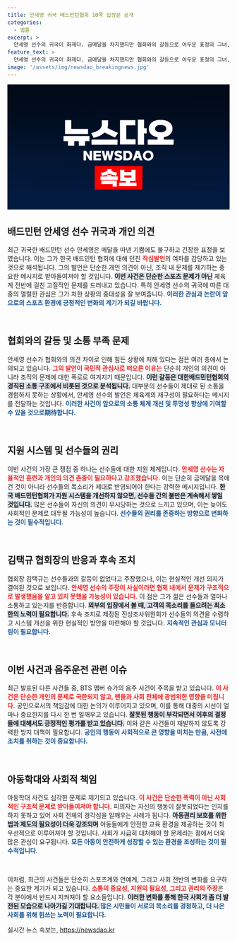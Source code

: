 ```yaml
---
title: 안세영 귀국 배드민턴협회 10쪽 입장문 공개
categories:
  - 법률
excerpt: >
  안세영 선수의 귀국이 화제다. 금메달을 차지했지만 협회와의 갈등으로 어두운 표정의 그녀, 숨겨진 이야기와 깊은 고뇌가 담겨 있다. 선수와 협회의 대립, 과연 해결의 실마리는 어디에 있을까?
feature_text: >
  안세영 선수의 귀국이 화제다. 금메달을 차지했지만 협회와의 갈등으로 어두운 표정의 그녀, 숨겨진 이야기와 깊은 고뇌가 담겨 있다. 선수와 협회의 대립, 과연 해결의 실마리는 어디에 있을까?
image: '/assets/img/newsdao_breakingnews.jpg'
---
```


<p><img src="/assets/img/newsdao_breakingnews.jpg" alt="ranknews 속보" /></p>



<h2 data-ke-size="size26">배드민턴 안세영 선수 귀국과 개인 의견</h2>

<p data-ke-size="size16">최근 귀국한 배드민턴 선수 안세영은 메달을 따낸 기쁨에도 불구하고 긴장한 표정을 보였습니다. 이는 그가 한국 배드민턴 협회에 대해 던진 <b><span style="color: #ee2323;">작심발언</span></b>의 여파를 감당하고 있는 것으로 해석됩니다. 그의 발언은 단순한 개인 의견이 아닌, 조직 내 문제를 제기하는 중요한 메시지로 받아들여져야 할 것입니다. <b><span style="background-color: #21538527;">이번 사건은 단순한 스포츠 문제가 아닌</span></b> 체육계 전반에 걸친 고질적인 문제를 드러내고 있습니다. 특히 안세영 선수의 귀국에 따른 대중의 열렬한 관심은 그가 처한 상황의 중대성을 잘 보여줍니다. <b><span style="color: #1a5490;">이러한 관심과 논란이 앞으로의 스포츠 환경에 긍정적인 변화의 계기가 되길 바랍니다.</span></b></p>

<p data-ke-size="size16">&nbsp;</p>

<h2 data-ke-size="size26">협회와의 갈등 및 소통 부족 문제</h2>

<p data-ke-size="size16">안세영 선수가 협회와의 의견 차이로 인해 힘든 상황에 처해 있다는 점은 여러 층에서 논의되고 있습니다. <b><span style="color: #ee2323;">그의 발언이 국민적 관심사로 떠오른 이유는</span></b> 단순히 개인의 의견이 아니라 조직의 문제에 대한 폭로로 여겨지기 때문입니다. <b><span style="background-color: #21538527;">이런 갈등은 대한배드민턴협회의 경직된 소통 구조에서 비롯된 것으로 분석됩니다.</span></b> 대부분의 선수들이 제대로 된 소통을 경험하지 못하는 상황에서, 안세영 선수의 발언은 체육계의 재구성이 필요하다는 메시지를 전달하는 것입니다. <b><span style="color: #1a5490;">이러한 사건이 앞으로의 소통 체계 개선 및 투명성 향상에 기여할 수 있을 것으로期待합니다.</span></b></p>

<p data-ke-size="size16">&nbsp;</p>

<h2 data-ke-size="size26">지원 시스템 및 선수들의 권리</h2>

<p data-ke-size="size16">이번 사건의 가장 큰 쟁점 중 하나는 선수들에 대한 지원 체계입니다. <b><span style="color: #ee2323;">안세영 선수는 자율적인 훈련과 개인의 의견 존중이 필요하다고 강조했습니다.</span></b> 이는 단순히 금메달을 목에 건 것이 아니라 선수들의 목소리가 제대로 반영되어야 한다는 강력한 메시지입니다. <b><span style="background-color: #21538527;">한국 배드민턴협회가 지원 시스템을 개선하지 않으면, 선수들 간의 불만은 계속해서 쌓일 것입니다.</span></b> 많은 선수들이 자신의 의견이 무시당하는 것으로 느끼고 있으며, 이는 늦어도 사회적인 문제로 대두될 가능성이 높습니다. <b><span style="color: #1a5490;">선수들의 권리를 존중하는 방향으로 변화하는 것이 필수적입니다.</span></b></p>

<p data-ke-size="size16">&nbsp;</p>

<h2 data-ke-size="size26">김택규 협회장의 반응과 후속 조치</h2>

<p data-ke-size="size16">협회장 김택규는 선수들과의 갈등이 없었다고 주장했으나, 이는 현실적인 개선 의지가 결여된 것으로 보입니다. <b><span style="color: #ee2323;">안세영 선수의 주장이 사실이라면 협회 내에서 문제가 구조적으로 발생했음을 알고 있지 못했을 가능성이 있습니다.</span></b> 이 점은 그가 젊은 선수들과 얼마나 소통하고 있는지를 반증합니다. <b><span style="background-color: #21538527;">외부의 입장에서 볼 때, 고객의 목소리를 들으려는 최소한의 노력이 필요합니다.</span></b> 후속 조치로 제정된 진상조사위원회가 선수들의 의견을 수렴하고 시스템 개선을 위한 현실적인 방안을 마련해야 할 것입니다. <b><span style="color: #1a5490;">지속적인 관심과 모니터링이 필요합니다.</span></b></p>

<p data-ke-size="size16">&nbsp;</p>

<h2 data-ke-size="size26">이번 사건과 음주운전 관련 이슈</h2>

<p data-ke-size="size16">최근 발표된 다른 사건들 중, BTS 멤버 슈가의 음주 사건이 주목을 받고 있습니다. <b><span style="color: #ee2323;">이 사건은 단순한 개인의 문제로 국한되지 않고, 팬들과 사회 전체에 광범위한 영향을 미칩니다.</span></b> 공인으로서의 책임감에 대한 논의가 이루어지고 있으며, 이를 통해 대중의 시선이 얼마나 중요한지를 다시 한 번 일깨우고 있습니다. <b><span style="background-color: #21538527;">잘못된 행동이 부각되면서 이후의 결정들에 대해서도 긍정적인 평가를 받고 있습니다.</span></b> 이와 같은 사건들이 재발하지 않도록 강력한 방지 대책이 필요합니다. <b><span style="color: #1a5490;">공인의 행동이 사회적으로 큰 영향을 미치는 만큼, 사전에 조치를 취하는 것이 중요합니다.</span></b></p>

<p data-ke-size="size16">&nbsp;</p>

<h2 data-ke-size="size26">아동학대와 사회적 책임</h2>

<p data-ke-size="size16">아동학대 사건도 심각한 문제로 제기되고 있습니다. <b><span style="color: #ee2323;">이 사건은 단순한 폭력이 아닌 사회적인 구조적 문제로 받아들여져야 합니다.</span></b> 피의자는 자신의 행동이 잘못되었다는 인지를 하지 못하고 있어 사회 전체의 경각심을 일깨우는 사례가 됩니다. <b><span style="background-color: #21538527;">아동권리 보호를 위한 법과 제도의 필요성이 더욱 강조되며</span></b> 아동들에게 안전한 교육 환경을 제공하는 것이 최우선적으로 이루어져야 할 것입니다. 사회가 시급히 대처해야 할 문제라는 점에서 더욱 많은 관심이 요구됩니다. <b><span style="color: #1a5490;">모든 아동이 안전하게 성장할 수 있는 환경을 조성하는 것이 필수적입니다.</span></b></p>

<p data-ke-size="size16">&nbsp;</p>

<p data-ke-size="size16">이처럼, 최근의 사건들은 단순히 스포츠계와 연예계, 그리고 사회 전반의 변화를 요구하는 중요한 계기가 되고 있습니다. <b><span style="color: #ee2323;">소통의 중요성, 지원의 필요성, 그리고 권리의 주장</span></b>은 각 분야에서 반드시 지켜져야 할 요소들입니다. <b><span style="background-color: #21538527;">이러한 변화를 통해 한국 사회가 좀 더 발전된 모습으로 나아가길 기대합니다. </span></b><b><span style="color: #1a5490;">많은 시민들이 서로의 목소리를 경청하고, 더 나은 사회를 위해 힘쓰는 노력이 필요합니다.</span></b></p>


실시간 뉴스 속보는, <a href="https://newsdao.kr" rel="dofollow">https://newsdao.kr</a>



